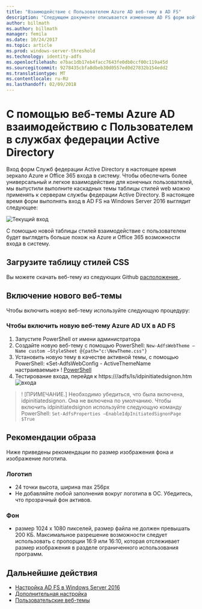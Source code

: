 ```yaml
---
title: "Взаимодействие с Пользователем Azure AD веб-тему в AD FS"
description: "Следующем документе описывается изменение AD FS форм войти в, как показано взаимодействие с пользователем Azure AD."
author: billmath
ms.author: billmath
manager: femila
ms.date: 10/24/2017
ms.topic: article
ms.prod: windows-server-threshold
ms.technology: identity-adfs
ms.openlocfilehash: e7bac1db17eb4facc7643fe0db0ccf00c119a45d
ms.sourcegitcommit: 9278435cbfa8dbeb30d0557ed0d27832b154edd2
ms.translationtype: MT
ms.contentlocale: ru-RU
ms.lasthandoff: 02/09/2018
---
```

# <a name="using-an-azure-ad-ux-web-theme-in-active-directory-federation-services"></a>С помощью веб-темы Azure AD взаимодействию с Пользователем в службах федерации Active Directory
Вход форм Служб федерации Active Directory в настоящее время зеркало Azure и Office 365 входа в систему.  Чтобы обеспечить более универсальный и легкое взаимодействие для конечных пользователей, мы выпустили выполните каскадных темы таблицы стилей web можно применять к серверам службы федерации Active Directory.  В настоящее время форм выполнять вход в AD FS на Windows Server 2016 выглядит следующее:

![Текущий вход](media/Azure-UX-Web-Theme-in-AD-FS/one.png)


С помощью новой таблицы стилей взаимодействие с пользователем будет выглядеть больше похож на Azure и Office 365 возможности входа в систему.

## <a name="download-the-css-style-sheet"></a>Загрузите таблицу стилей CSS
Вы можете скачать веб-тему из следующих Github [расположение ](https://github.com/Microsoft/adfsWebCustomization/tree/master/centeredUi).


## <a name="enabling-the-new-web-theme"></a>Включение нового веб-темы
Чтобы включить новую веб-тему используйте следующую процедуру:

### <a name="to-enable-the-new-azure-ad-ux-web-theme-in-ad-fs"></a>Чтобы включить новую веб-тему Azure AD UX в AD FS
1.  Запустите PowerShell от имени администратора
2.  Создайте новую веб-тему с помощью PowerShell:  `New-AdfsWebTheme –Name custom –StyleSheet @{path="c:\NewTheme.css"}`
3.  Установить новую тему в качестве активной темы, с помощью PowerShell: <ph x="1">«Set-AdfsWebConfig - ActiveThemeName настраиваемые»
! [</ph>PowerShell](media/Azure-UX-Web-Theme-in-AD-FS/two.png)
4.  Тестирование входа, перейдя к https://<AD FS name.domain>/adfs/ls/idpinitiatedsignon.htm ![входа](media/Azure-UX-Web-Theme-in-AD-FS/three.png)

>! [ПРИМЕЧАНИЕ.] Необходимо убедиться, что была включена, idpinitiatedsignon.  Она не включена по умолчанию.  Чтобы включить idpinitiatedsignon используйте следующую команду PowerShell:  `Set-AdfsProperties –EnableIdpInitiatedSignonPage $True`

## <a name="image-recommendations"></a>Рекомендации образа
Ниже приведены рекомендации по размер изображения фона и изображение логотипа.

### <a name="logo"></a>Логотип
- 24 точки высота, ширина max 256px
- Не добавляйте любой заполнения вокруг логотипа в ОС.  Убедитесь, что прозрачный фон активов.

### <a name="background"></a>Фон
- размер 1024 x 1080 пикселей, размер файла не должен превышать 200 КБ.  Максимальное разрешение возможности следует использовать с пропорции 16:9 или 16:10, которая отслеживает размер изображения в разделе ограниченного использования программ.

## <a name="next-steps"></a>Дальнейшие действия
- [Настройка AD FS в Windows Server 2016](AD-FS-Customization-in-Windows-Server-2016.md)
- [Дополнительная настройка](Advanced-Customization-of-AD-FS-Sign-in-Pages.md)
- [Пользовательские веб-темы](Custom-Web-Themes-in-AD-FS.md)
